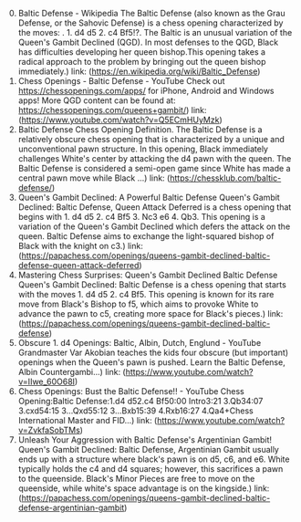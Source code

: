 ---
---
0. Baltic Defense - Wikipedia
The Baltic Defense (also known as the Grau Defense, or the Sahovic Defense) is a chess opening characterized by the moves: . 1. d4 d5 2. c4 Bf5!?. The Baltic is an unusual variation of the Queen's Gambit Declined (QGD). In most defenses to the QGD, Black has difficulties developing her queen bishop.This opening takes a radical approach to the problem by bringing out the queen bishop immediately.)
link: (https://en.wikipedia.org/wiki/Baltic_Defense)
1. Chess Openings - Baltic Defense - YouTube
Check out https://chessopenings.com/apps/ for iPhone, Android and Windows apps! More QGD content can be found at: https://chessopenings.com/queens+gambit/)
link: (https://www.youtube.com/watch?v=Q5ECmHUyMzk)
2. Baltic Defense Chess Opening
Definition. The Baltic Defense is a relatively obscure chess opening that is characterized by a unique and unconventional pawn structure. In this opening, Black immediately challenges White's center by attacking the d4 pawn with the queen. The Baltic Defense is considered a semi-open game since White has made a central pawn move while Black ...)
link: (https://chessklub.com/baltic-defense/)
3. Queen's Gambit Declined: A Powerful Baltic Defense
Queen's Gambit Declined: Baltic Defense, Queen Attack Deferred is a chess opening that begins with 1. d4 d5 2. c4 Bf5 3. Nc3 e6 4. Qb3. This opening is a variation of the Queen's Gambit Declined which defers the attack on the queen. Baltic Defense aims to exchange the light-squared bishop of Black with the knight on c3.)
link: (https://papachess.com/openings/queens-gambit-declined-baltic-defense-queen-attack-deferred)
4. Mastering Chess Surprises: Queen's Gambit Declined Baltic Defense
Queen's Gambit Declined: Baltic Defense is a chess opening that starts with the moves 1. d4 d5 2. c4 Bf5. This opening is known for its rare move from Black's Bishop to f5, which aims to provoke White to advance the pawn to c5, creating more space for Black's pieces.)
link: (https://papachess.com/openings/queens-gambit-declined-baltic-defense)
5. Obscure 1. d4 Openings: Baltic, Albin, Dutch, Englund - YouTube
Grandmaster Var Akobian teaches the kids four obscure (but important) openings when the Queen's pawn is pushed. Learn the Baltic Defense, Albin Countergambi...)
link: (https://www.youtube.com/watch?v=IIwe_60O68I)
6. Chess Openings: Bust the Baltic Defense!! - YouTube
Chess Opening:Baltic Defense:1.d4 d52.c4 Bf50:00 Intro3:21 3.Qb34:07 3.cxd54:15 3...Qxd55:12 3...Bxb15:39 4.Rxb16:27 4.Qa4+Chess International Master and FID...)
link: (https://www.youtube.com/watch?v=ZvkfaSobTMs)
7. Unleash Your Aggression with Baltic Defense's Argentinian Gambit!
Queen's Gambit Declined: Baltic Defense, Argentinian Gambit usually ends up with a structure where black's pawn is on d5, c6, and e6. White typically holds the c4 and d4 squares; however, this sacrifices a pawn to the queenside. Black's Minor Pieces are free to move on the queenside, while white's space advantage is on the kingside.)
link: (https://papachess.com/openings/queens-gambit-declined-baltic-defense-argentinian-gambit)
